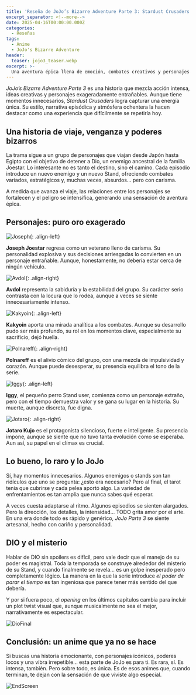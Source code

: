 ```yaml
---
title: 'Reseña de JoJo’s Bizarre Adventure Parte 3: Stardust Crusaders'
excerpt_separator: <!--more-->
date: 2025-04-16T00:00:00.000Z
categories:
  - Reseñas
tags:
  - Anime
  - JoJo's Bizarre Adventure
header:
  teaser: jojo3_teaser.webp
excerpt: >-
  Una aventura épica llena de emoción, combates creativos y personajes inolvidables. Stardust Crusaders es un anime que ya no se hace hoy en día.
---
```


*JoJo’s Bizarre Adventure Parte 3* es una historia que mezcla acción intensa, ideas creativas y personajes exageradamente entrañables. Aunque tiene momentos innecesarios, *Stardust Crusaders* logra capturar una energía única. Su estilo, narrativa episódica y atmósfera ochentera la hacen destacar como una experiencia que difícilmente se repetiría hoy.  
<!--more-->

## Una historia de viaje, venganza y poderes bizarros

La trama sigue a un grupo de personajes que viajan desde Japón hasta Egipto con el objetivo de detener a Dio, un enemigo ancestral de la familia Joestar. Lo interesante no es tanto el destino, sino el camino. Cada episodio introduce un nuevo enemigo y un nuevo Stand, ofreciendo combates variados, estratégicos y, muchas veces, absurdos… pero con carisma.

A medida que avanza el viaje, las relaciones entre los personajes se fortalecen y el peligro se intensifica, generando una sensación de aventura épica.

## Personajes: puro oro exagerado

![Joseph](https://pbs.twimg.com/media/DS1Og-zU0AActXE.jpg){: .align-left}

**Joseph Joestar** regresa como un veterano lleno de carisma. Su personalidad explosiva y sus decisiones arriesgadas lo convierten en un personaje entrañable. Aunque, honestamente, no debería estar cerca de ningún vehículo.

![Avdol](https://i.pinimg.com/736x/6b/35/27/6b3527d7f5a9e9050c36401658b1490f.jpg){: .align-right}

**Avdol** representa la sabiduría y la estabilidad del grupo. Su carácter serio contrasta con la locura que lo rodea, aunque a veces se siente innecesariamente intenso.

![Kakyoin](https://i.pinimg.com/736x/46/21/bc/4621bc94786c4aba379f2ab280bc500f.jpg){: .align-left}

**Kakyoin** aporta una mirada analítica a los combates. Aunque su desarrollo pudo ser más profundo, su rol en los momentos clave, especialmente su sacrificio, dejó huella.

![Polnareff](https://i.pinimg.com/736x/93/d2/b9/93d2b98345cb92667c846493a368bfd0.jpg){: .align-right}

**Polnareff** es el alivio cómico del grupo, con una mezcla de impulsividad y corazón. Aunque puede desesperar, su presencia equilibra el tono de la serie.

![Iggy](https://i.pinimg.com/474x/68/3c/fa/683cfaaa2da42c4b676e918ed0ff656f.jpg){: .align-left}

**Iggy**, el pequeño perro Stand user, comienza como un personaje extraño, pero con el tiempo demuestra valor y se gana su lugar en la historia. Su muerte, aunque discreta, fue digna.

![Jotaro](https://i.pinimg.com/736x/cd/97/f1/cd97f101e2603a65a826b184aa4ab58a.jpg){: .align-right}

**Jotaro Kujo** es el protagonista silencioso, fuerte e inteligente. Su presencia impone, aunque se siente que no tuvo tanta evolución como se esperaba. Aun así, su papel en el clímax es crucial.

## Lo bueno, lo raro y lo JoJo

Sí, hay momentos innecesarios. Algunos enemigos o stands son tan ridículos que uno se pregunta: ¿esto era necesario? Pero al final, el tarot tenía que cubrirse y cada pelea aportó algo. La variedad de enfrentamientos es tan amplia que nunca sabes qué esperar.

A veces cuesta adaptarse al ritmo. Algunos episodios se sienten alargados. Pero la dirección, los detalles, la intensidad… TODO grita amor por el arte. En una era donde todo es rápido y genérico, *JoJo Parte 3* se siente artesanal, hecho con cariño y personalidad.

## DIO y el misterio

Hablar de DIO sin spoilers es difícil, pero vale decir que el manejo de su poder es magistral. Toda la temporada se construye alrededor del misterio de su Stand, y cuando finalmente se revela… es un golpe inesperado pero completamente lógico. La manera en la que la serie introduce *el poder de parar el tiempo* es tan ingeniosa que parece tener más sentido del que debería.

Y por si fuera poco, el *opening* en los últimos capítulos cambia para incluir un plot twist visual que, aunque musicalmente no sea el mejor, narrativamente es espectacular.

![DioFinal](https://cynicscapeblog.wordpress.com/wp-content/uploads/2015/10/jojos_bizarre_adventure_stardust_crusaders-24-dio-villain-mysterious-joe_star_birthmark-awesome.jpg)

## Conclusión: un anime que ya no se hace

Si buscas una historia emocionante, con personajes icónicos, poderes locos y una vibra irrepetible… esta parte de JoJo es para ti. Es rara, sí. Es intensa, también. Pero sobre todo, es única. Es de esos animes que, cuando terminan, te dejan con la sensación de que viviste algo especial.

![EndScreen](https://images6.alphacoders.com/833/833684.png)